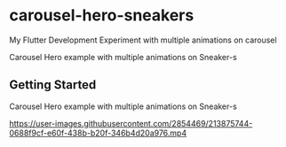 # carousel-hero-sneakers

My Flutter Development Experiment with multiple animations on carousel

Carousel Hero example with multiple animations on Sneaker-s

## Getting Started

Carousel Hero example with multiple animations on Sneaker-s

https://user-images.githubusercontent.com/2854469/213875744-0688f9cf-e60f-438b-b20f-346b4d20a976.mp4

